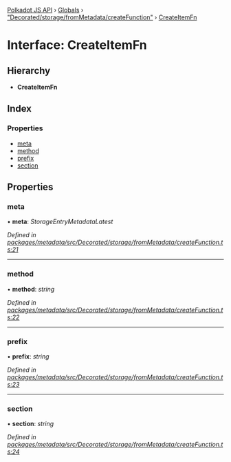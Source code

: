 [Polkadot JS API](../README.md) › [Globals](../globals.md) › ["Decorated/storage/fromMetadata/createFunction"](../modules/_decorated_storage_frommetadata_createfunction_.md) › [CreateItemFn](_decorated_storage_frommetadata_createfunction_.createitemfn.md)

# Interface: CreateItemFn

## Hierarchy

* **CreateItemFn**

## Index

### Properties

* [meta](_decorated_storage_frommetadata_createfunction_.createitemfn.md#meta)
* [method](_decorated_storage_frommetadata_createfunction_.createitemfn.md#method)
* [prefix](_decorated_storage_frommetadata_createfunction_.createitemfn.md#prefix)
* [section](_decorated_storage_frommetadata_createfunction_.createitemfn.md#section)

## Properties

###  meta

• **meta**: *StorageEntryMetadataLatest*

*Defined in [packages/metadata/src/Decorated/storage/fromMetadata/createFunction.ts:21](https://github.com/polkadot-js/api/blob/9c337422a5/packages/metadata/src/Decorated/storage/fromMetadata/createFunction.ts#L21)*

___

###  method

• **method**: *string*

*Defined in [packages/metadata/src/Decorated/storage/fromMetadata/createFunction.ts:22](https://github.com/polkadot-js/api/blob/9c337422a5/packages/metadata/src/Decorated/storage/fromMetadata/createFunction.ts#L22)*

___

###  prefix

• **prefix**: *string*

*Defined in [packages/metadata/src/Decorated/storage/fromMetadata/createFunction.ts:23](https://github.com/polkadot-js/api/blob/9c337422a5/packages/metadata/src/Decorated/storage/fromMetadata/createFunction.ts#L23)*

___

###  section

• **section**: *string*

*Defined in [packages/metadata/src/Decorated/storage/fromMetadata/createFunction.ts:24](https://github.com/polkadot-js/api/blob/9c337422a5/packages/metadata/src/Decorated/storage/fromMetadata/createFunction.ts#L24)*
